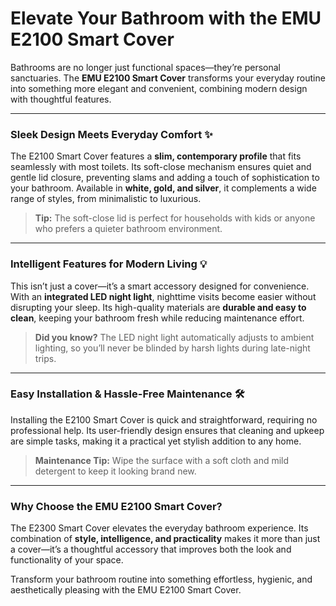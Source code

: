 # Elevate Your Bathroom with the EMU E2100 Smart Cover

Bathrooms are no longer just functional spaces—they’re personal sanctuaries. The **EMU E2100 Smart Cover** transforms your everyday routine into something more elegant and convenient, combining modern design with thoughtful features.

---

### Sleek Design Meets Everyday Comfort ✨

The E2100 Smart Cover features a **slim, contemporary profile** that fits seamlessly with most toilets. Its soft-close mechanism ensures quiet and gentle lid closure, preventing slams and adding a touch of sophistication to your bathroom. Available in **white, gold, and silver**, it complements a wide range of styles, from minimalistic to luxurious.

> **Tip:** The soft-close lid is perfect for households with kids or anyone who prefers a quieter bathroom environment.

---

### Intelligent Features for Modern Living 💡

This isn’t just a cover—it’s a smart accessory designed for convenience. With an **integrated LED night light**, nighttime visits become easier without disrupting your sleep. Its high-quality materials are **durable and easy to clean**, keeping your bathroom fresh while reducing maintenance effort.

> **Did you know?** The LED night light automatically adjusts to ambient lighting, so you’ll never be blinded by harsh lights during late-night trips.

---

### Easy Installation & Hassle-Free Maintenance 🛠

Installing the E2100 Smart Cover is quick and straightforward, requiring no professional help. Its user-friendly design ensures that cleaning and upkeep are simple tasks, making it a practical yet stylish addition to any home.

> **Maintenance Tip:** Wipe the surface with a soft cloth and mild detergent to keep it looking brand new.

---

### Why Choose the EMU E2100 Smart Cover?

The E2300 Smart Cover elevates the everyday bathroom experience. Its combination of **style, intelligence, and practicality** makes it more than just a cover—it’s a thoughtful accessory that improves both the look and functionality of your space.  

Transform your bathroom routine into something effortless, hygienic, and aesthetically pleasing with the EMU E2100 Smart Cover.  